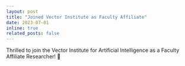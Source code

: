 ```yaml
---
layout: post
title: "Joined Vector Institute as Faculty Affiliate"
date: 2023-07-01
inline: true
related_posts: false
---
```


Thrilled to join the Vector Institute for Artificial Intelligence as a Faculty Affiliate Researcher! 🚀
